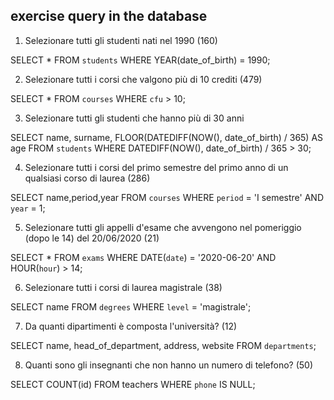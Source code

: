 ## exercise query in the database

1. Selezionare tutti gli studenti nati nel 1990 (160)

SELECT * 
FROM `students` 
WHERE YEAR(date_of_birth) = 1990;

2. Selezionare tutti i corsi che valgono più di 10 crediti (479)

SELECT * 
FROM `courses` 
WHERE `cfu` > 10;

3. Selezionare tutti gli studenti che hanno più di 30 anni

SELECT name, surname, FLOOR(DATEDIFF(NOW(), date_of_birth) / 365) AS age 
FROM `students` 
WHERE DATEDIFF(NOW(), date_of_birth) / 365 > 30;

4. Selezionare tutti i corsi del primo semestre del primo anno di un qualsiasi corso di
laurea (286)

SELECT name,period,year
FROM `courses`
WHERE `period` = 'I semestre' AND `year` = 1;


5. Selezionare tutti gli appelli d'esame che avvengono nel pomeriggio (dopo le 14) del
20/06/2020 (21)

SELECT *
FROM `exams`
WHERE DATE(`date`) = '2020-06-20' AND HOUR(`hour`) > 14;

6. Selezionare tutti i corsi di laurea magistrale (38)

SELECT name
FROM `degrees`
WHERE `level` = 'magistrale';

7. Da quanti dipartimenti è composta l'università? (12)

SELECT name, head_of_department, address, website
FROM `departments`;

8. Quanti sono gli insegnanti che non hanno un numero di telefono? (50)

SELECT COUNT(id) FROM teachers
WHERE `phone` IS NULL;